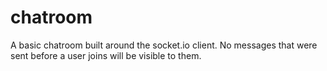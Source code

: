 # chatroom
A basic chatroom built around the socket.io client.
No messages that were sent before a user joins will be visible to them.
